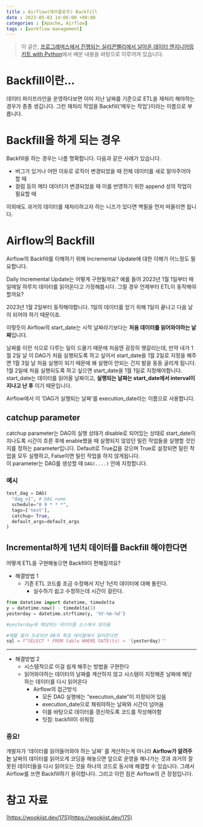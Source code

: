 ```yaml
---
title : Airflow(에어플로우) Backfill
date : 2023-05-03 14:06:00 +09:00
categories : [Apache, Airflow]
tags : [workflow management]
---
```


> 이 글은, [프로그래머스에서 진행되는 실리콘밸리에서 날아온 데이터 엔지니어링 키트 with Python](https://school.programmers.co.kr/learn/courses/16448/16448-%EB%9D%BC%EC%9D%B4%EB%B8%8C12%EA%B8%B0-%EC%8B%A4%EB%A6%AC%EC%BD%98%EB%B0%B8%EB%A6%AC%EC%97%90%EC%84%9C-%EB%82%A0%EC%95%84%EC%98%A8-%EB%8D%B0%EC%9D%B4%ED%84%B0-%EC%97%94%EC%A7%80%EB%8B%88%EC%96%B4%EB%A7%81-%EC%8A%A4%ED%83%80%ED%84%B0-%ED%82%A4%ED%8A%B8-with-python)에서 배운 내용을 바탕으로 이루어져 있습니다.

# Backfill이란...
데이터 파이프라인을 운영하다보면 이미 지난 날짜를 기준으로 ETL을 재처리 해야하는 경우가 종종 생깁니다. 그런 재처리 작업을 Backfill('메우는 작업')이라는 이름으로 부릅니다.

# Backfill을 하게 되는 경우
Backfill을 하는 경우는 나름 명확합니다. 다음과 같은 사례가 있습니다.
- 버그가 있거나 어떤 이유로 로직이 변경되었을 때 전체 데이터를 새로 말아주어야 할 때
- 컬럼 등의 메타 데이터가 변경되었을 때 이를 반영하기 위한 append 성의 작업이 필요할 때

이외에도 과거의 데이터를 재처리하고자 하는 니즈가 있다면 백필을 먼저 떠올리면 됩니다.

# Airflow의 Backfill
Airflow의 Backfill를 이해하기 위해 Incremental Update에 대한 이해가 어느정도 필요합니다.

Daily Incremental Update는 어떻게 구현될까요? 예를 들어 2023년 1월 1일부터 매일매일 하루치 데이터를 읽어온다고 가정해봅시다. 그럴 경우 언제부터 ETL이 동작해야할까요?

2023년 1월 2일부터 동작해야합니다. 1일의 데이터를 얻기 위해 1일이 끝나고 다음 날이 되어야 하기 때문이죠.

이렇듯이 Airflow의 start_date는 시작 날짜라기보다는 **처음 데이터를 읽어와야하는 날짜**입니다.

날짜를 이런 식으로 다루는 일이 드물기 때문에 처음엔 굉장히 헷갈리는데, 만약 내가 1월 2일 날 이 DAG가 처음 실행되도록 하고 싶어서 start_date을 1월 2일로 지정을 해주면 1월 3일 날 처음 실행이 되기 때문에 왜 실행이 안되는 건지 발을 동동 굴리게 됩니다. 1월 2일에 처음 실행되도록 하고 싶으면 start_date을 1월 1일로 지정해야합니다. start_date는 데이터를 읽어올 날짜이고, **실행되는 날짜는 start_date에서 interval이 지나고 난 후** 이기 때문입니다.

Airflow에서 이 'DAG가 실행되는 날짜'를 execution_date라는 이름으로 사용합니다. 

## catchup parameter
catchup parameter는 DAG의 실행 상태가 disable로 되어있는 상태로 start_date이 지나도록 시간이 흐른 후에 enable했을 때 실행되지 않았던 밀린 작업들을 실행할 것인지를 정하는 parameter입니다. Default로 True값을 갖으며 True로 설정되면 밀린 작업을 모두 실행하고, False이면 밀린 작업을 하지 않게됩니다.  
이 parameter는 DAG를 생성할 때 `DAG(....)` 안에 지정합니다.

### 예시
```python
test_dag = DAG(
  "dag_v1", # DAG name
  schedule="0 9 * * *", 
  tags=['test'],
  catchup= True,
  default_args=default_args 
)
```

## Incremental하게 1년치 데이터를 Backfill 해야한다면
어떻게 ETL을 구현해놓으면 Backfill이 편해질까요?

- 해결방법 1
  - 기존 ETL 코드를 조금 수정해서 지난 1년치 데이터에 대해 돌린다.
    - 실수하기 쉽고 수정하는데 시간이 걸린다.

```python
from datetime import datetime, timedelta
y = datetime.now() - timedelta(1)
yesterday = datetime.strftime(y, '%Y-%m-%d')

#yesterday에 해당하는 데이터를 소스에서 읽어옴

#예를 들어 프로덕션 DB의 특정 테이블에서 읽어온다면
sql = f"SELECT * FROM table WHERE DATE(ts) = '{yesterday}'"
```

---

- 해결방법 2
    - 시스템적으로 이걸 쉽게 해주는 방법을 구현한다
    - 읽어와야하는 데이터의 날짜를 계산하지 않고 시스템이 지정해준 날짜에 해당하는 데이터를 다시 읽어온다
        - Airflow의 접근방식
            - 모든 DAG 실행에는 “execution_date”이 지정되어 있음
            - execution_date으로 채워야하는 날짜와 시간이 넘어옴
            - 이를 바탕으로 데이터를 갱신하도록 코드를 작성해야함
            - 잇점: backfill이 쉬워짐

### 중요!
개발자가 '데이터를 읽어들어와야 하는 날짜' 를 계산하는게 아니라 **Airflow가 알려주는** 날짜의 데이터를 읽어오게 코딩을 해놓으면 앞으로 운영을 해나가는 것과 과거의 잘못된 데이터들을 다시 읽어오는 것을 하나의 코드로 동시에 해결할 수 있습니다. 그래서 Airflow를 쓰면 Backfill하기 용이합니다. 그리고 이런 점은 Airflow의 큰 장점입니다.


# 참고 자료
[https://wookiist.dev/175](https://wookiist.dev/175)

